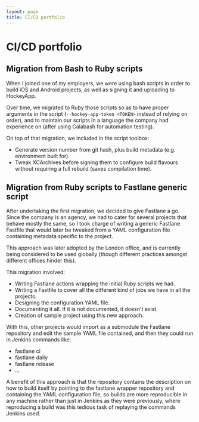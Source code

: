 ```yaml
---
layout: page
title: CI/CD portfolio
---
```


# CI/CD portfolio

## Migration from Bash to Ruby scripts

When I joined one of my employers, we were using bash scripts in order to build
iOS and Android projects, as well as signing it and uploading to HockeyApp.

Over time, we migrated to Ruby those scripts so as to have proper arguments in
the script (`--hockey-app-token <TOKEN>` instead of relying on order), and to maintain
our scripts in a language the company had experience on (after using Calabash for
automation testing).

On top of that migration, we included in the script toolbox:

* Generate version number from git hash, plus build metadata (e.g. environment built for).
* Tweak XCArchives before signing them to configure build flavours without requiring a full rebuild (saves compilation time).

## Migration from Ruby scripts to Fastlane generic script

After undertaking the first migration, we decided to give Fastlane a go. Since the
company is an agency, we had to cater for several projects that behave mostly the same,
so I took charge of writing a generic Fastlane Fastfile that would later be tweaked
from a YAML configuration file containing metadata specific to the project.

This approach was later adopted by the London office, and is currently being considered
to be used globally (though different practices amongst different offices hinder this).

This migration involved:

* Writing Fastlane actions wrapping the initial Ruby scripts we had.
* Writing a Fastfile to cover all the different kind of jobs we have in all the projects.
* Designing the configuration YAML file.
* Documenting it all. If it is not documented, it doesn't exist.
* Creation of sample project using this new approach.

With this, other projects would import as a submodule the Fastlane repository and
edit the sample YAML file contained, and then they could run in Jenkins commands like:

* fastlane ci
* fastlane daily
* fastlane release
* ...

A benefit of this approach is that the repository contains the description on how
to build itself by pointing to the fastlane wrapper repository and containing the
YAML configuration file, so builds are more reproducible in any machine rather than
just in Jenkins as they were previously, where reproducing a build was this tedious
task of replaying the commands Jenkins used.
